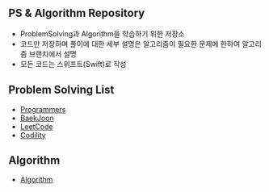 ## PS & Algorithm Repository
- ProblemSolving과 Algorithm을 학습하기 위한 저장소
- 코드만 저장하며 풀이에 대한 세부 설명은 알고리즘이 필요한 문제에 한하여 알고리즘 브랜치에서 설명
- 모든 코드는 스위프트(Swift)로 작성

## Problem Solving List

- [Programmers](https://github.com/torch-ray/psalgorithm/tree/programmers)
- [BaekJoon](https://github.com/torch-ray/psalgorithm/tree/baekjoon)
- [LeetCode](https://github.com/torch-ray/psalgorithm/tree/leetcode)
- [Codility](https://github.com/torch-ray/psalgorithm/tree/codility)

## Algorithm
- [Algorithm](https://github.com/torch-ray/psalgorithm/tree/algorithm)
